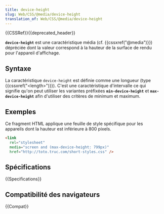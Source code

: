 ```yaml
---
title: device-height
slug: Web/CSS/@media/device-height
translation_of: Web/CSS/@media/device-height
---
```


{{CSSRef}}{{deprecated_header}}

**`device-height`** est une caractéristique média (cf. {{cssxref("@media")}}) dépréciée dont la valeur correspond à la hauteur de la surface de rendu pour l'appareil d'affichage.

## Syntaxe

La caractéristique `device-height` est définie comme une longueur (type {{cssxref("&lt;length&gt;")}}). C'est une caractéristique d'intervalle ce qui signifie qu'on peut utiliser les variantes préfixées **`min-device-height`** et **`max-device-height`** afin d'utiliser des critères de minimum et maximum.

## Exemples

Ce fragment HTML applique une feuille de style spécifique pour les appareils dont la hauteur est inférieure à 800 pixels.

```html
<link
  rel="stylesheet"
  media="screen and (max-device-height: 799px)"
  href="http://toto.truc.com/short-styles.css" />
```

## Spécifications

{{Specifications}}

## Compatibilité des navigateurs

{{Compat}}
